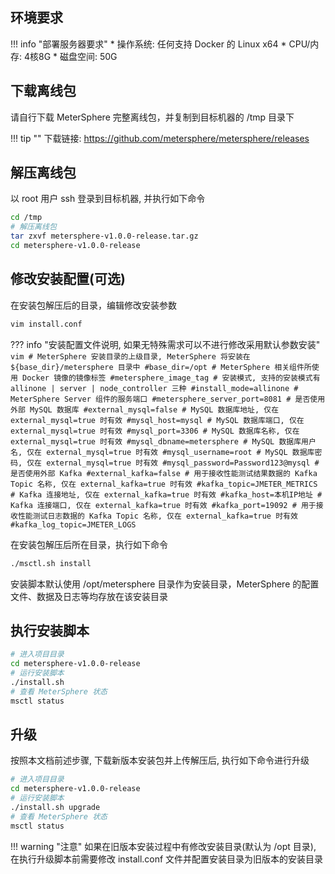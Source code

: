 ## 环境要求

!!! info "部署服务器要求"
    * 操作系统: 任何支持 Docker 的 Linux x64
    * CPU/内存: 4核8G
    * 磁盘空间: 50G

## 下载离线包

请自行下载 MeterSphere 完整离线包，并复制到目标机器的 /tmp 目录下

!!! tip ""
    下载链接: https://github.com/metersphere/metersphere/releases

## 解压离线包

以 root 用户 ssh 登录到目标机器, 并执行如下命令

```sh
cd /tmp
# 解压离线包
tar zxvf metersphere-v1.0.0-release.tar.gz
cd metersphere-v1.0.0-release
```

## 修改安装配置(可选)

在安装包解压后的目录，编辑修改安装参数

```sh
vim install.conf
```

??? info "安装配置文件说明, 如果无特殊需求可以不进行修改采用默认参数安装"
    ```vim
    # MeterSphere 安装目录的上级目录, MeterSphere 将安装在 ${base_dir}/metersphere 目录中
    #base_dir=/opt
    # MeterSphere 相关组件所使用 Docker 镜像的镜像标签
    #metersphere_image_tag
    # 安装模式, 支持的安装模式有 allinone | server | node_controller 三种
    #install_mode=allinone
    # MeterSphere Server 组件的服务端口
    #metersphere_server_port=8081
    # 是否使用外部 MySQL 数据库
    #external_mysql=false
    # MySQL 数据库地址, 仅在 external_mysql=true 时有效
    #mysql_host=mysql
    # MySQL 数据库端口, 仅在 external_mysql=true 时有效
    #mysql_port=3306
    # MySQL 数据库名称, 仅在 external_mysql=true 时有效
    #mysql_dbname=metersphere
    # MySQL 数据库用户名, 仅在 external_mysql=true 时有效
    #mysql_username=root
    # MySQL 数据库密码, 仅在 external_mysql=true 时有效
    #mysql_password=Password123@mysql
    # 是否使用外部 Kafka
    #external_kafka=false
    # 用于接收性能测试结果数据的 Kafka Topic 名称, 仅在 external_kafka=true 时有效
    #kafka_topic=JMETER_METRICS
    # Kafka 连接地址, 仅在 external_kafka=true 时有效
    #kafka_host=本机IP地址
    # Kafka 连接端口, 仅在 external_kafka=true 时有效
    #kafka_port=19092
    # 用于接收性能测试日志数据的 Kafka Topic 名称, 仅在 external_kafka=true 时有效
    #kafka_log_topic=JMETER_LOGS
    ```

在安装包解压后所在目录，执行如下命令

```sh
./msctl.sh install
```

安装脚本默认使用 /opt/metersphere 目录作为安装目录，MeterSphere 的配置文件、数据及日志等均存放在该安装目录

## 执行安装脚本

```sh
# 进入项目目录
cd metersphere-v1.0.0-release
# 运行安装脚本
./install.sh
# 查看 MeterSphere 状态
msctl status
```

## 升级

按照本文档前述步骤, 下载新版本安装包并上传解压后, 执行如下命令进行升级

```sh
# 进入项目目录
cd metersphere-v1.0.0-release
# 运行安装脚本
./install.sh upgrade
# 查看 MeterSphere 状态
msctl status
```

!!! warning "注意"
    如果在旧版本安装过程中有修改安装目录(默认为 /opt 目录), 在执行升级脚本前需要修改 install.conf 文件并配置安装目录为旧版本的安装目录 

